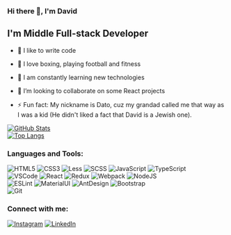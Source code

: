 ### Hi there 👋, I'm David

## I'm Middle Full-stack Developer

- 💪 I like to write code
- 🎉 I love boxing, playing football and fitness
- 🥅 I am constantly learning new technologies
- 👯 I’m looking to collaborate on some React projects

- ⚡ Fun fact: My nickname is Dato, cuz my grandad called me that way as I was a kid (He didn't liked a fact that David is a Jewish one).

[![GitHub Stats](https://github-readme-stats.vercel.app/api?username=daviddubliakov&theme=dark&show_icons=true&hide=issues,contribs)](https://github.com/daviddubliakov/)  
[![Top Langs](https://github-readme-stats.vercel.app/api/top-langs/?username=daviddubliakov&theme=dark&hide=jupyter%20notebook,php,vue,html,css,go&langs_count=8&layout=compact)](https://github.com/daviddubliakov/)

### Languages and Tools:
![HTML5](https://img.shields.io/badge/-HTML5-090909?style=for-the-badge&logo=HTML5)
![CSS3](https://img.shields.io/badge/-CSS3-090909?style=for-the-badge&logo=CSS3)
![Less](https://img.shields.io/badge/-Less-090909?style=for-the-badge&logo=Less)
![SCSS](https://img.shields.io/badge/-SCSS-090909?style=for-the-badge&logo=SASS)
![JavaScript](https://img.shields.io/badge/-JavaScript-090909?style=for-the-badge&logo=JavaScript)
![TypeScript](https://img.shields.io/badge/-TypeScript-090909?style=for-the-badge&logo=TypeScript)  
![VSCode](https://img.shields.io/badge/-VSCode-090909?style=for-the-badge&logo=visualstudiocode)
![React](https://img.shields.io/badge/-React-090909?style=for-the-badge&logo=react)
![Redux](https://img.shields.io/badge/-Redux-090909?style=for-the-badge&logo=redux)
![Webpack](https://img.shields.io/badge/-Webpack-090909?style=for-the-badge&logo=Webpack)
![NodeJS](https://img.shields.io/badge/-Node.js-090909?style=for-the-badge&logo=Node.js)  
![ESLint](https://img.shields.io/badge/-ESLint-090909?style=for-the-badge&logo=ESLint)
![MaterialUI](https://img.shields.io/badge/-MaterialUI-090909?style=for-the-badge&logo=MaterialUI)
![AntDesign](https://img.shields.io/badge/-AntDesign-090909?style=for-the-badge&logo=AntDesign)
![Bootstrap](https://img.shields.io/badge/-Bootstrap-090909?style=for-the-badge&logo=Bootstrap)  
![Git](https://img.shields.io/badge/-Git-090909?style=for-the-badge&logo=Git)


### Connect with me:
[![Instagram](https://img.shields.io/badge/-instagram-090909?style=for-the-badge&logo=instagram)](https://www.instagram.com/dava.dato/)
[![LinkedIn](https://img.shields.io/badge/-linkedin-090909?style=for-the-badge&logo=linkedin)](https://www.linkedin.com/in/david-dubliakov-b1b075202/)
